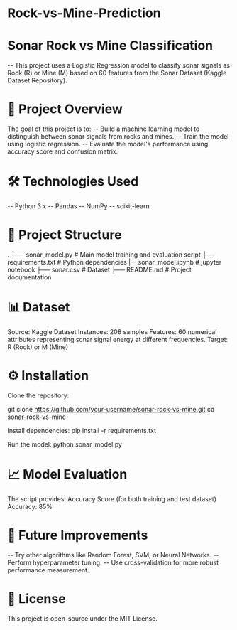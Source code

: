 # Rock-vs-Mine-Prediction

# Sonar Rock vs Mine Classification

-- This project uses a Logistic Regression model to classify sonar signals as Rock (R) or Mine (M) based on 60 features from the Sonar Dataset (Kaggle Dataset Repository).

# 📌 Project Overview
The goal of this project is to:
-- Build a machine learning model to distinguish between sonar signals from rocks and mines.
-- Train the model using logistic regression.
-- Evaluate the model's performance using accuracy score and confusion matrix.

# 🛠 Technologies Used
-- Python 3.x
-- Pandas
-- NumPy
-- scikit-learn

# 📂 Project Structure
.
├── sonar_model.py # Main model training and evaluation script
├── requirements.txt      # Python dependencies
|-- sonar_model.ipynb     # jupyter notebook
├── sonar.csv             # Dataset
├── README.md             # Project documentation

# 📊 Dataset
Source: Kaggle Dataset
Instances: 208 samples
Features: 60 numerical attributes representing sonar signal energy at different frequencies.
Target: R (Rock) or M (Mine)

# ⚙️ Installation
Clone the repository:

git clone https://github.com/your-username/sonar-rock-vs-mine.git
cd sonar-rock-vs-mine

Install dependencies:
pip install -r requirements.txt

Run the model:
python sonar_model.py

# 📈 Model Evaluation
The script provides:
Accuracy Score (for both training and test dataset)
Accuracy: 85%

# 🔮 Future Improvements
-- Try other algorithms like Random Forest, SVM, or Neural Networks.
-- Perform hyperparameter tuning.
-- Use cross-validation for more robust performance measurement.

# 📜 License
This project is open-source under the MIT License.
